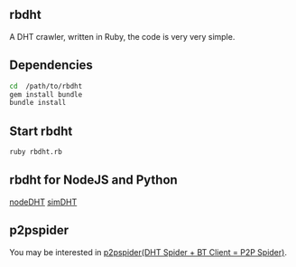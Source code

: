 ## rbdht
A DHT crawler, written in Ruby, the code is very very simple.

## Dependencies
```bash
cd  /path/to/rbdht
gem install bundle
bundle install
```

## Start rbdht
```bash
ruby rbdht.rb
```

## rbdht for NodeJS and Python
[nodeDHT](https://github.com/dontcontactme/nodeDHT)
[simDHT](https://github.com/dontcontactme/simDHT)

## p2pspider
You may be interested in [p2pspider(DHT Spider + BT Client = P2P Spider)](https://github.com/dontcontactme/p2pspider).
